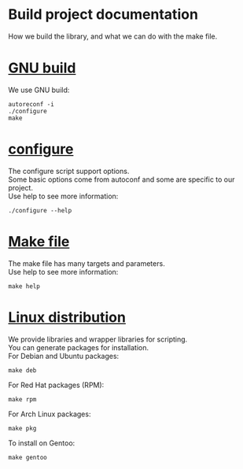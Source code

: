 <!-- SPDX-License-Identifier: GFDL-1.3-no-invariants-or-later
     SPDX-FileCopyrightText: Copyright © 2023 Erez Geva <ErezGeva2@gmail.com> -->
# Build project documentation
How we build the library, and what we can do with the make file.

# <u>GNU build</u>
We use GNU build:

```
autoreconf -i
./configure
make
```

# <u>configure</u>
The configure script support options.  
Some basic options come from autoconf and some are specific to our project.  
Use help to see more information:

```
./configure --help
```

# <u>Make file</u>
The make file has many targets and parameters.  
Use help to see more information:

```
make help
```

# <u>Linux distribution</u>
We provide libraries and wrapper libraries for scripting.  
You can generate packages for installation.  
For Debian and Ubuntu packages:

```
make deb
```

For Red Hat packages (RPM):

```
make rpm
```

For Arch Linux packages:

```
make pkg
```

To install on Gentoo:

```
make gentoo
```
